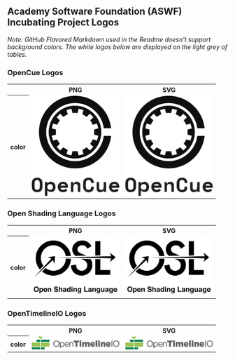 ## Academy Software Foundation (ASWF) Incubating Project Logos

*Note: GitHub Flavored Markdown used in the Readme doesn't support background colors. The white logos below are displayed on the light grey of tables.*

### OpenCue Logos

<table>
    <tr>
        <th></th>
        <th>PNG</th>
        <th>SVG</th>
    </tr>
    <tr>
        <th>color</th>
        <td><a href="../projects/opencue/opencue-color.png" download><img src="../projects/opencue/opencue-color.png" width="200"></a></td>
        <td><a href="../projects/opencue/opencue-color.svg" download><img src="../projects/opencue/opencue-color.svg" width="200"></a></td>
    </tr>
    <!-- <tr>
        <th>black</th>
        <td><img src="/projects/opencue/opencue-black.png" width="200"></td>
        <td><img src="/projects/opencue/opencue-black.svg" width="200"></td>
    </tr>
    <tr>
        <th>white</th>
        <td><img src="/projects/opencue/opencue-white.png" width="200"></td>
        <td><img src="/projects/opencue/opencue-white.svg" width="200"></td>
    </tr> -->
</table>

### Open Shading Language Logos

<table>
    <tr>
        <th></th>
        <th>PNG</th>
        <th>SVG</th>
    </tr>
    <tr>
        <th>color</th>
        <td><a href="../projects/openshadinglanguage/openshadinglanguage-color.png" download><img src="../projects/openshadinglanguage/openshadinglanguage-color.png" width="200"></a></td>
        <td><a href="../projects/openshadinglanguage/openshadinglanguage-color.svg" download><img src="../projects/openshadinglanguage/openshadinglanguage-color.svg" width="200"></a></td>
    </tr>
    <!-- <tr>
        <th>black</th>
        <td><img src="/projects/openshadinglanguage/openshadinglanguage-black.png" width="200"></td>
        <td><img src="/projects/openshadinglanguage/openshadinglanguage-black.svg" width="200"></td>
    </tr>
    <tr>
        <th>white</th>
        <td><img src="/projects/openshadinglanguage/openshadinglanguage-white.png" width="200"></td>
        <td><img src="/projects/openshadinglanguage/openshadinglanguage-white.svg" width="200"></td>
    </tr> -->
</table>

### OpenTimelineIO Logos

<table>
    <tr>
        <th></th>
        <th>PNG</th>
        <th>SVG</th>
    </tr>
    <tr>
        <th>color</th>
        <td><a href="../projects/opentimelineio/opentimelineio-color.png" download><img src="../projects/opentimelineio/opentimelineio-color.png" width="200"></a></td>
        <td><a href="../projects/opentimelineio/opentimelineio-color.svg" download><img src="../projects/opentimelineio/opentimelineio-color.svg" width="200"></a></td>
    </tr>
    <!-- <tr>
        <th>black</th>
        <td><img src="/projects/opentimelineio/opentimelineio-black.png" width="200"></td>
        <td><img src="/projects/opentimelineio/opentimelineio-black.svg" width="200"></td>
    </tr>
    <tr>
        <th>white</th>
        <td><img src="/projects/opentimelineio/opentimelineio-white.png" width="200"></td>
        <td><img src="/projects/opentimelineio/opentimelineio-white.svg" width="200"></td>
    </tr> -->
</table>

